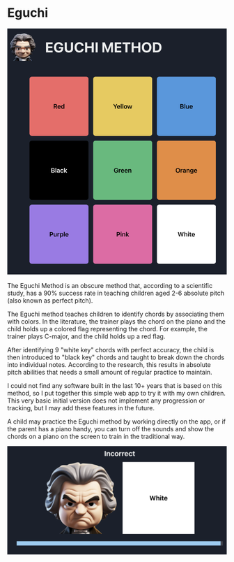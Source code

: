 # Eguchi

![screenshot](image.png)

The Eguchi Method is an obscure method that, according to a scientific study, has a 90% success rate in teaching children aged 2-6 absolute pitch (also known as perfect pitch).

The Eguchi method teaches children to identify chords by associating them with colors. In the literature, the trainer plays the chord on the piano and the child holds up a colored flag representing the chord. For example, the trainer plays C-major, and the child holds up a red flag.

After identifying 9 "white key" chords with perfect accuracy, the child is then introduced to "black key" chords and taught to break down the chords into individual notes. According to the research, this results in absolute pitch abilities that needs a small amount of regular practice to maintain.

I could not find any software built in the last 10+ years that is based on this method, so I put together this simple web app to try it with my own children. This very basic initial version does not implement any progression or tracking, but I may add these features in the future.

A child may practice the Eguchi method by working directly on the app, or if the parent has a piano handy, you can turn off the sounds and show the chords on a piano on the screen to train in the traditional way.

![incorrect guess](image-1.png)